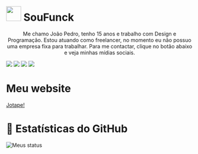 # <img class="avatar avatar-user" src="https://avatars.githubusercontent.com/u/62726410?s=48&amp;v=4" width="40" height="40" border-radius= "50"> SouFunck
<p align="center">Me chamo João Pedro, tenho 15 anos e trabalho com Design e Programação. Estou atuando
como freelancer, no momento eu não possuo uma empresa fixa para trabalhar. Para me contactar,
clique no botão abaixo e veja minhas mídias sociais.

[<img src="https://img.shields.io/badge/twitter-%231DA1F2.svg?&style=for-the-badge&logo=twitter&logoColor=white" />](https://twitter.com/soufunck) [<img src="https://img.shields.io/badge/LinkedIn-0077B5?style=for-the-badge&logo=linkedin&logoColor=white" />](https://www.linkedin.com/in/jo%C3%A3o-pedro-funck-alves-22ab77219/) [<img src="https://img.shields.io/badge/Facebook-1877F2?style=for-the-badge&logo=facebook&logoColor=white" />](https://facebook.com/jotapefunck) [<img src="https://img.shields.io/badge/Instagram-E4405F?style=for-the-badge&logo=instagram&logoColor=white" />](https://instagram.com/soufunck)

# Meu website
[Jotape!](https://jotape.glitch.me/)  
  
# 📄 Estatísticas do GitHub
![Meus status](https://github-readme-stats.vercel.app/api?username=soufunck&show_icons=true&theme=radical)
